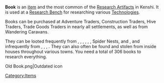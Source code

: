 **Book** is an [item](items.md "wikilink") and the most common of the
[Research Artifacts](Research_Artifacts.md "wikilink") in Kenshi. It is
used at a [Research Bench](Research_Bench.md "wikilink") for researching
various [Technologies](Technology.md "wikilink").

Books can be purchased at Adventure Traders, Construction Traders, Hive
Traders, Trade Goods Traders in nearly all settlements, as well as from
Wandering Caravans.

They can be looted frequently from [](Ancient_Labs.md), [](Ancient_Tech_Lab.md), [](Burn's_Tower.md), [](Dust_King_Tower.md), [](Lost_Library.md), [](Post-Ancient_Workshop.md), Spider Nests, and [](World's_End.md), and infrequently from [](Dust_Bandit_Camp.md), [](Holy_Mine_Ruin.md), [](Suspicious_Lab.md), [](Tiny_Settlement.md). They can also often be found
and stolen from inside houses throughout various towns. You need a total
of 306 books to research everything.

Old Book.png\|Outdated icon

[Category:Items](Category:Items "wikilink")